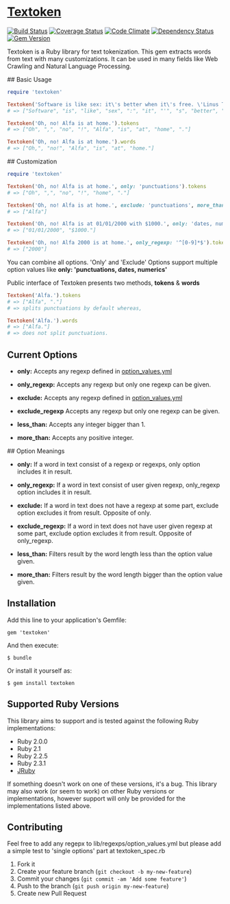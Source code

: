 # [Textoken](//github.com/manorie/textoken)

[![Build Status](https://travis-ci.org/manorie/textoken.svg?branch=development)](https://travis-ci.org/manorie/textoken?branch=development)
[![Coverage Status](https://coveralls.io/repos/manorie/textoken/badge.svg?branch=development&service=github)](https://coveralls.io/github/manorie/textoken?branch=development)
[![Code Climate](https://codeclimate.com/github/manorie/textoken/badges/gpa.svg)](https://codeclimate.com/github/manorie/textoken)
[![Dependency Status](https://gemnasium.com/manorie/textoken.svg)](https://gemnasium.com/manorie/textoken)
[![Gem Version](https://badge.fury.io/rb/textoken.svg)](http://badge.fury.io/rb/textoken)

Textoken is a Ruby library for text tokenization. This gem extracts words from text with many customizations. It can be used in many fields like Web Crawling and Natural Language Processing.

## Basic Usage

```ruby
require 'textoken'

Textoken('Software is like sex: it\'s better when it\'s free. \'Linus Tolvards\'').tokens
# => ["Software", "is", "like", "sex", ":", "it", "'", "s", "better", "when", "it", "'", "s", "free", ".", "'", "Linus", "Tolvards", "'"]

Textoken('Oh, no! Alfa is at home.').tokens
# => ["Oh", ",", "no", "!", "Alfa", "is", "at", "home", "."]

Textoken('Oh, no! Alfa is at home.').words
# => ["Oh,", "no!", "Alfa", "is", "at", "home."]
```

## Customization

```ruby
require 'textoken'

Textoken('Oh, no! Alfa is at home.', only: 'punctuations').tokens
# => ["Oh", ",", "no", "!", "home", "."]

Textoken('Oh, no! Alfa is at home.', exclude: 'punctuations', more_than: 3).tokens
# => ["Alfa"]

Textoken('Oh, no! Alfa is at 01/01/2000 with $1000.', only: 'dates, numerics').words
# => ["01/01/2000", "$1000."]

Textoken('Oh, no! Alfa 2000 is at home.', only_regexp: '^[0-9]*$').tokens
# => ["2000"]
```

You can combine all options. 'Only' and 'Exclude' Options support multiple option values like **only: 'punctuations, dates, numerics'**

Public interface of Textoken presents two methods, **tokens** & **words**

```ruby
Textoken('Alfa.').tokens
# => ["Alfa", "."]
# => splits punctuations by default whereas,

Textoken('Alfa.').words
# => ["Alfa."]
# => does not split punctuations.
```

## Current Options

- **only:** Accepts any regexp defined in [option_values.yml](//github.com/manorie/textoken/blob/development/lib/textoken/regexps/option_values.yml)

- **only_regexp:** Accepts any regexp but only one regexp can be given.

- **exclude:** Accepts any regexp defined in [option_values.yml](https://github.com/manorie/textoken/blob/development/lib/textoken/regexps/option_values.yml)

- **exclude_regexp** Accepts any regexp but only one regexp can be given.

- **less_than:** Accepts any integer bigger than 1.

- **more_than:** Accepts any positive integer.

## Option Meanings

- **only:** If a word in text consist of a regexp or regexps, only option includes it in result.

- **only_regexp:** If a word in text consist of user given regexp, only_regexp option includes it in result.

- **exclude:** If a word in text does not have a regexp at some part, exclude option excludes it from result. Opposite of only.

- **exclude_regexp:** If a word in text does not have user given regexp at some part, exclude option excludes it from result. Opposite of only_regexp.

- **less_than:** Filters result by the word length less than the option value given.

- **more_than:** Filters result by the word length bigger than the option value given.


## Installation

Add this line to your application's Gemfile:

    gem 'textoken'

And then execute:

    $ bundle

Or install it yourself as:

    $ gem install textoken


## Supported Ruby Versions

This library aims to support and is tested against the following Ruby
implementations:

* Ruby 2.0.0
* Ruby 2.1
* Ruby 2.2.5
* Ruby 2.3.1
* [JRuby](http://jruby.org/)

If something doesn't work on one of these versions, it's a bug.
This library may also work (or seem to work) on other Ruby versions or implementations, however support will only be provided for the implementations listed above.

## Contributing

Feel free to add any regepx to lib/regexps/option_values.yml but please add a simple test to 'single options' part at textoken_spec.rb

1. Fork it
2. Create your feature branch (`git checkout -b my-new-feature`)
3. Commit your changes (`git commit -am 'Add some feature'`)
4. Push to the branch (`git push origin my-new-feature`)
5. Create new Pull Request

